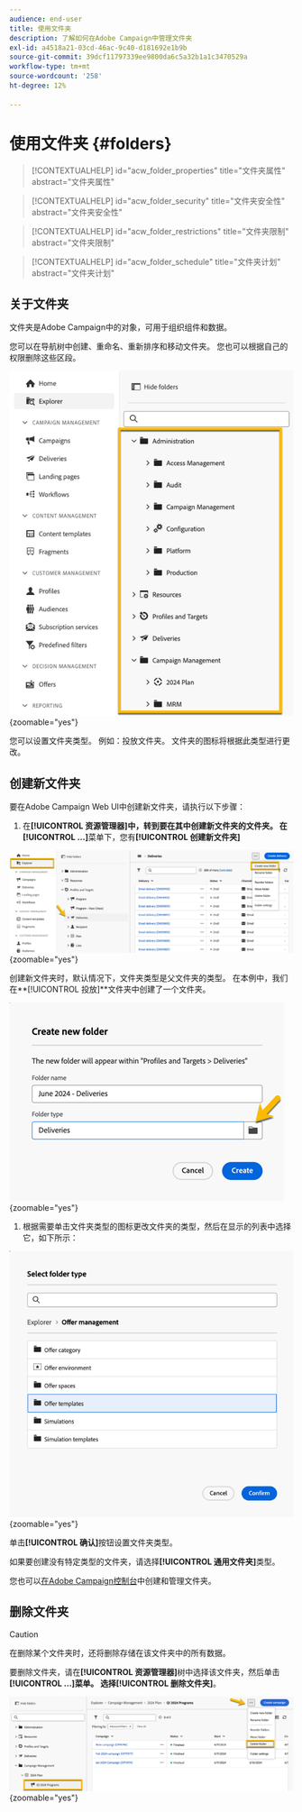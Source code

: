 ```yaml
---
audience: end-user
title: 使用文件夹
description: 了解如何在Adobe Campaign中管理文件夹
exl-id: a4518a21-03cd-46ac-9c40-d181692e1b9b
source-git-commit: 39dcf11797339ee9800da6c5a32b1a1c3470529a
workflow-type: tm+mt
source-wordcount: '258'
ht-degree: 12%

---
```


# 使用文件夹 {#folders}

>[!CONTEXTUALHELP]
>id="acw_folder_properties"
>title="文件夹属性"
>abstract="文件夹属性"

>[!CONTEXTUALHELP]
>id="acw_folder_security"
>title="文件夹安全性"
>abstract="文件夹安全性"

>[!CONTEXTUALHELP]
>id="acw_folder_restrictions"
>title="文件夹限制"
>abstract="文件夹限制"

>[!CONTEXTUALHELP]
>id="acw_folder_schedule"
>title="文件夹计划"
>abstract="文件夹计划"

## 关于文件夹

文件夹是Adobe Campaign中的对象，可用于组织组件和数据。

您可以在导航树中创建、重命名、重新排序和移动文件夹。 您也可以根据自己的权限删除这些区段。

![](assets/folders.png){zoomable="yes"}

您可以设置文件夹类型。 例如：投放文件夹。
文件夹的图标将根据此类型进行更改。

## 创建新文件夹

要在Adobe Campaign Web UI中创建新文件夹，请执行以下步骤：

1. 在&#x200B;**[!UICONTROL 资源管理器]**中，转到要在其中创建新文件夹的文件夹。
在**[!UICONTROL ...]**&#x200B;菜单下，您有&#x200B;**[!UICONTROL 创建新文件夹]**

![](assets/folder_create.png){zoomable="yes"}

创建新文件夹时，默认情况下，文件夹类型是父文件夹的类型。
在本例中，我们在**[!UICONTROL 投放]**&#x200B;文件夹中创建了一个文件夹。

![](assets/folder_new.png){zoomable="yes"}

1. 根据需要单击文件夹类型的图标更改文件夹的类型，然后在显示的列表中选择它，如下所示：

![](assets/folder_type.png){zoomable="yes"}

单击&#x200B;**[!UICONTROL 确认]**&#x200B;按钮设置文件夹类型。

如果要创建没有特定类型的文件夹，请选择&#x200B;**[!UICONTROL 通用文件夹]**&#x200B;类型。

您也可以[在Adobe Campaign控制台](https://experienceleague.adobe.com/en/docs/campaign/campaign-v8/config/configuration/folders-and-views)中创建和管理文件夹。

## 删除文件夹

>[!CAUTION]
>
>在删除某个文件夹时，还将删除存储在该文件夹中的所有数据。

要删除文件夹，请在&#x200B;**[!UICONTROL 资源管理器]**&#x200B;树中选择该文件夹，然后单击&#x200B;**[!UICONTROL ...]**菜单。
选择**[!UICONTROL 删除文件夹]**。

![](assets/folder_delete.png){zoomable="yes"}
